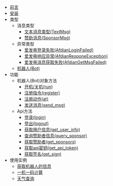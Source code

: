 * [前言](/README.md)
* [安装](/docs/安装.md)
* 类型
  * 消息类型
    * [文本消息类型(TextMsg)](/docs/types/msg/textmsg.md)
    * [赞助消息(SponsorMsg)](/docs/types/msg/sponsor_msg.md)
  * 异常类型
    * [爱发电登录失败(AfdianLoginFailed)](/docs/types/exceptions/AfdianLoginFailed.md)
    * [爱发电响应异常(AfdianResponeException)](/docs/types/exceptions/AfdianResponeException.md)
    * [爱发电消息获取失败(AfdianGetMsgFailed)](/docs/types/exceptions/AfdianGetMsgFailed.md)
  * [机器人(Bot)](docs/types/bot.md)
* 功能
  * 机器人(Bot)对象方法
    * [开机/关机(run)](/docs/funcs/bot/开机.md)
    * [注册指令(register)](/docs/funcs/bot/注册一个指令.md)
    * [注册动作(at)](/docs/funcs/bot/注册动作.md)
    * [发送消息(send_msg)](/docs/funcs/bot/发送消息.md)
  * Api方法
    * [登录(login)](/docs/funcs/api/登录.md)
    * [登出(logout)](/docs/funcs/api/登出.md)
    * [获取用户信息(get_user_info)](/docs/funcs/api/获取用户信息.md)
    * [查询赞助者信息(query_sponsor)](/docs/funcs/api/查询赞助者信息.md)
    * [获取赞助者(get_sponsors)](/docs/funcs/api/获取赞助者.md)
    * [获取api密钥(get_api_token)](/docs/funcs/api/获取api密钥.md)
    * [获取签名(get_sign)](docs/funcs/api/获取签名.md)
* 使用实例
  * [获取机器人的信息](/docs/example/获取机器人的信息.md)
  * [一机一码计算](/docs/example/一机一码计算.md)
  * [天气查询](/docs/example/天气查询.md)